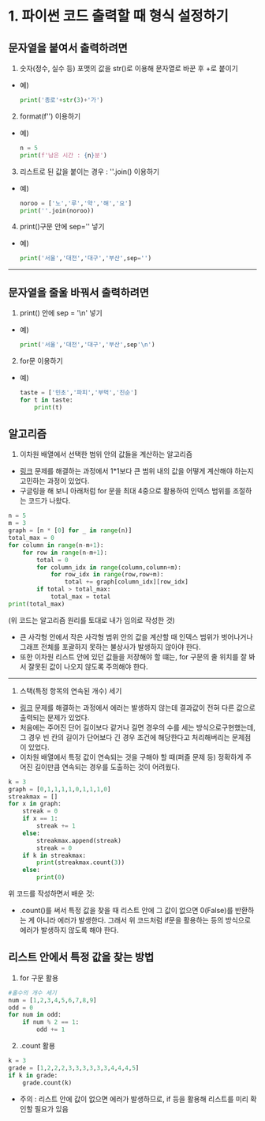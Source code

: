 # 1. 파이썬 코드 출력할 때 형식 설정하기

## 문자열을 붙여서 출력하려면

1. 숫자(정수, 실수 등) 포맷의 값을 str()로 이용해 문자열로 바꾼 후 +로 붙이기
- 예)
    ```python
    print('종로'+str(3)+'가')
    ```

2. format(f'') 이용하기
- 예)
    ```python
    n = 5
    print(f'남은 시간 : {n}분')
    ```

3. 리스트로 된 값을 붙이는 경우 : ''.join() 이용하기
- 예)
    ```python
    noroo = ['노','루','약','해','요']
    print(''.join(noroo))
    ```

4. print()구문 안에 sep='' 넣기
- 예)
    ```python
    print('서울','대전','대구','부산',sep='')
    ```

---
## 문자열을 줄울 바꿔서 출력하려면
1. print() 안에 sep = '\n' 넣기
- 예)
    ```python
    print('서울','대전','대구','부산',sep'\n')
    ```
2. for문 이용하기
- 예)
    ```python
    taste = ['민초','파피','부먹','진순']
    for t in taste:
        print(t)
    ```

##  알고리즘

1. 이차원 배열에서 선택한 범위 안의 값들을 계산하는 알고리즘
- [링크](https://swexpertacademy.com/main/code/problem/problemDetail.do?contestProbId=AV5PzOCKAigDFAUq&categoryId=AV5PzOCKAigDFAUq&categoryType=CODE&problemTitle=2001&orderBy=FIRST_REG_DATETIME&selectCodeLang=ALL&select-1=&pageSize=10&pageIndex=1) 문제를 해결하는 과정에서 1*1보다 큰 범위 내의 값을 어떻게 계산해야 하는지 고민하는 과정이 있었다.
- 구글링을 해 보니 아래처럼 for 문을 최대 4중으로 활용하여 인덱스 범위를 조절하는 코드가 나왔다.
```python
n = 5
m = 3
graph = [n * [0] for _ in range(n)]
total_max = 0
for column in range(n-m+1):
    for row in range(n-m+1):
        total = 0
        for column_idx in range(column,column+m):
            for row_idx in range(row,row+m):
                total += graph[column_idx][row_idx]
        if total > total_max:
            total_max = total
print(total_max)
```
(위 코드는 알고리즘 원리를 토대로 내가 임의로 작성한 것)
- 큰 사각형 안에서 작은 사각형 범위 안의 값을 계산할 때 인덱스 범위가 벗어나거나 그래프 전체를 포괄하지 못하는 불상사가 발생하지 않아야 한다.
- 또한 이차원 리스트 안에 있던 값들을 저장해야 할 떄는, for 구문의 줄 위치를 잘 봐서 잘못된 값이 나오지 않도록 주의해야 한다.
  
---

1. 스택(특정 항목의 연속된 개수) 세기
- [링크](https://swexpertacademy.com/main/code/problem/problemDetail.do?contestProbId=AV5PuPq6AaQDFAUq&categoryId=AV5PuPq6AaQDFAUq&categoryType=CODE&problemTitle=1979&orderBy=FIRST_REG_DATETIME&selectCodeLang=ALL&select-1=&pageSize=10&pageIndex=1&&&&&&&&&) 문제를 해결하는 과정에서 에러는 발생하지 않는데 결과값이 전혀 다른 값으로 출력되는 문제가 있었다.
- 처음에는 주어진 단어 길이보다 같거나 길면 경우의 수를 세는 방식으로구현했는데, 그 경우 빈 칸의 길이가 단어보다 긴 경우 조건에 해당한다고 처리해버리는 문제점이 있었다.
- 이차원 배열에서 특정 값이 연속되는 것을 구해야 할 때(퍼즐 문제 등) 정확하게 주어진 길이만큼 연속되는 경우를 도출하는 것이 어려웠다.
```python
k = 3
graph = [0,1,1,1,1,0,1,1,1,0]
streakmax = []
for x in graph:
    streak = 0
    if x == 1:
        streak += 1
    else:
        streakmax.append(streak)
        streak = 0
    if k in streakmax:
        print(streakmax.count(3))
    else:
        print(0)
```
위 코드를 작성하면서 배운 것:

- .count()를 써서 특정 값을 찾을 때 리스트 안에 그 값이 없으면 0(False)를 반환하는 게 아니라 에러가 발생한다. 그래서 위 코드처럼 if문을 활용하는 등의 방식으로 에러가 발생하지 않도록 해야 한다.


## 리스트 안에서 특정 값을 찾는 방법

1. for 구문 활용
```python
#홀수의 개수 세기
num = [1,2,3,4,5,6,7,8,9]
odd = 0
for num in odd:
    if num % 2 == 1:
        odd += 1
```

2. .count 활용
```python
k = 3
grade = [1,2,2,2,3,3,3,3,3,3,4,4,4,5]
if k in grade:
    grade.count(k)
```

- 주의 : 리스트 안에 값이 없으면 에러가 발생하므로, if 등을 활용해 리스트를 미리 확인할 필요가 있음

